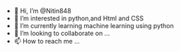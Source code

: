 - 👋 Hi, I’m @Nitin848
- 👀 I’m interested in python,and Html and CSS 
- 🌱 I’m currently learning machine learning using python 
- 💞️ I’m looking to collaborate on ...
- 📫 How to reach me ...

<!---
Nitin848/Nitin848 is a ✨ special ✨ repository because its `README.md` (this file) appears on your GitHub profile.
You can click the Preview link to take a look at your changes.
--->
